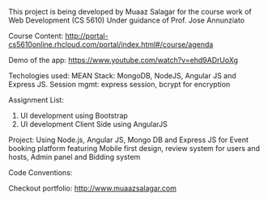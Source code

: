 

This project is being developed by Muaaz Salagar for the course work of Web Development (CS 5610)
Under guidance of Prof. Jose Annunziato

Course Content: http://portal-cs5610online.rhcloud.com/portal/index.html#/course/agenda 

Demo of the app:
https://www.youtube.com/watch?v=ehd9ADrUoXg 

Techologies used:
MEAN Stack:
MongoDB, NodeJS, Angular JS and Express JS.
Session mgmt: express session, bcrypt for encryption


Assignment List:
1) UI development using Bootstrap
2) UI development Client Side using AngularJS



Project:
Using Node.js, Angular JS, Mongo DB and Express JS for Event booking platform featuring
Mobile first design, review system for users and hosts, Admin panel and Bidding system

Code Conventions:

Checkout portfolio: http://www.muaazsalagar.com


